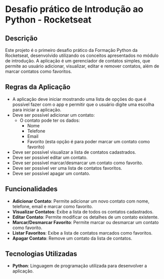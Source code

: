 # Desafio prático de Introdução ao Python - Rocketseat

## Descrição

Este projeto é o primeiro desafio prático da Formação Python da Rocketseat, desenvolvido utilizando os conceitos apresentados no módulo de introdução. A aplicação é um gerenciador de contatos simples, que permite ao usuário adicionar, visualizar, editar e remover contatos, além de marcar contatos como favoritos.

## Regras da Aplicação

- A aplicação deve iniciar mostrando uma lista de opções do que é possível fazer com o app e permitir que o usuário digite uma escolha para iniciar a aplicação.
- Deve ser possível adicionar um contato:
    - O contato pode ter os dados:
        - Nome
        - Telefone
        - Email
        - Favorito (esta opção é para poder marcar um contato como favorito)
- Deve ser possível visualizar a lista de contatos cadastrados.
- Deve ser possível editar um contato.
- Deve ser possível marcar/desmarcar um contato como favorito.
- Deve ser possível ver uma lista de contatos favoritos.
- Deve ser possível apagar um contato.

## Funcionalidades

- **Adicionar Contato**: Permite adicionar um novo contato com nome, telefone, email e marcar como favorito.
- **Visualizar Contatos**: Exibe a lista de todos os contatos cadastrados.
- **Editar Contato**: Permite modificar os detalhes de um contato existente.
- **Marcar/Desmarcar Favorito**: Permite marcar ou desmarcar um contato como favorito.
- **Listar Favoritos**: Exibe a lista de contatos marcados como favoritos.
- **Apagar Contato**: Remove um contato da lista de contatos.

## Tecnologias Utilizadas

- **Python**: Linguagem de programação utilizada para desenvolver a aplicação.
